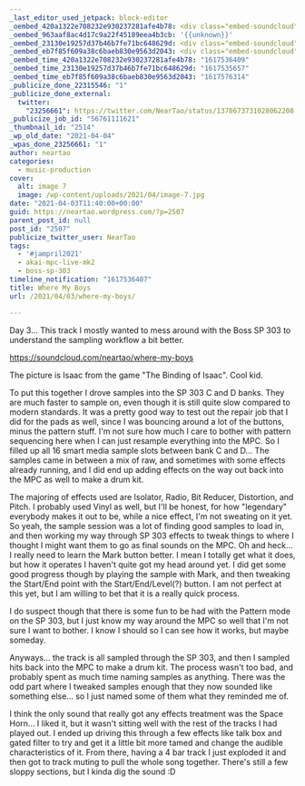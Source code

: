 ```yaml
---
_last_editor_used_jetpack: block-editor
_oembed_420a1322e708232e930237281afe4b78: <div class="embed-soundcloud"><iframe title="Where My Boys by NearTao" width="500" height="400" scrolling="no" frameborder="no" src="https://w.soundcloud.com/player/?visual=true&url=https%3A%2F%2Fapi.soundcloud.com%2Ftracks%2F1021593961&show_artwork=true&maxwidth=500&maxheight=750&dnt=1"></iframe></div>
_oembed_963aaf8ac4d17c9a22f45189eea4b3cb: '{{unknown}}'
_oembed_23130e19257d37b46b7fe71bc648629d: <div class="embed-soundcloud"><iframe title="Where My Boys by NearTao" width="750" height="400" scrolling="no" frameborder="no" src="https://w.soundcloud.com/player/?visual=true&url=https%3A%2F%2Fapi.soundcloud.com%2Ftracks%2F1021593961&show_artwork=true&maxwidth=750&maxheight=1000&dnt=1"></iframe></div>
_oembed_eb7f85f609a38c6baeb830e9563d2043: <div class="embed-soundcloud"><iframe title="Breathing In by NearTao" width="500" height="400" scrolling="no" frameborder="no" src="https://w.soundcloud.com/player/?visual=true&url=https%3A%2F%2Fapi.soundcloud.com%2Ftracks%2F1022320678&show_artwork=true&maxwidth=500&maxheight=750&dnt=1"></iframe></div>
_oembed_time_420a1322e708232e930237281afe4b78: "1617536409"
_oembed_time_23130e19257d37b46b7fe71bc648629d: "1617535657"
_oembed_time_eb7f85f609a38c6baeb830e9563d2043: "1617576314"
_publicize_done_22315546: "1"
_publicize_done_external:
  twitter:
    "23256661": https://twitter.com/NearTao/status/1378673731028062208
_publicize_job_id: "56761111621"
_thumbnail_id: "2514"
_wp_old_date: "2021-04-04"
_wpas_done_23256661: "1"
author: neartao
categories:
  - music-production
cover:
  alt: image 7
  image: /wp-content/uploads/2021/04/image-7.jpg
date: "2021-04-03T11:40:00+00:00"
guid: https://neartao.wordpress.com/?p=2507
parent_post_id: null
post_id: "2507"
publicize_twitter_user: NearTao
tags:
  - '#jampril2021'
  - akai-mpc-live-mk2
  - boss-sp-303
timeline_notification: "1617536407"
title: Where My Boys
url: /2021/04/03/where-my-boys/

---
```

Day 3... This track I mostly wanted to mess around with the Boss SP 303 to understand the sampling workflow a bit better.

https://soundcloud.com/neartao/where-my-boys

The picture is Isaac from the game "The Binding of Isaac". Cool kid.

To put this together I drove samples into the SP 303 C and D banks. They are much faster to sample on, even though it is still quite slow compared to modern standards. It was a pretty good way to test out the repair job that I did for the pads as well, since I was bouncing around a lot of the buttons, minus the pattern stuff. I'm not sure how much I care to bother with pattern sequencing here when I can just resample everything into the MPC. So I filled up all 16 smart media sample slots between bank C and D... The samples came in between a mix of raw, and sometimes with some effects already running, and I did end up adding effects on the way out back into the MPC as well to make a drum kit.

The majoring of effects used are Isolator, Radio, Bit Reducer, Distortion, and Pitch. I probably used Vinyl as well, but I'll be honest, for how "legendary" everybody makes it out to be, while a nice effect, I'm not sweating on it yet. So yeah, the sample session was a lot of finding good samples to load in, and then working my way through SP 303 effects to tweak things to where I thought I might want them to go as final sounds on the MPC. Oh and heck... I really need to learn the Mark button better. I mean I totally get what it does, but how it operates I haven't quite got my head around yet. I did get some good progress though by playing the sample with Mark, and then tweaking the Start/End point with the Start/End/Level(?) button. I am not perfect at this yet, but I am willing to bet that it is a really quick process.

I do suspect though that there is some fun to be had with the Pattern mode on the SP 303, but I just know my way around the MPC so well that I'm not sure I want to bother. I know I should so I can see how it works, but maybe someday.

Anyways... the track is all sampled through the SP 303, and then I sampled hits back into the MPC to make a drum kit. The process wasn't too bad, and probably spent as much time naming samples as anything. There was the odd part where I tweaked samples enough that they now sounded like something else... so I just named some of them what they reminded me of.

I think the only sound that really got any effects treatment was the Space Horn... I liked it, but it wasn't sitting well with the rest of the tracks I had played out. I ended up driving this through a few effects like talk box and gated filter to try and get it a little bit more tamed and change the audible characteristics of it. From there, having a 4 bar track I just exploded it and then got to track muting to pull the whole song together. There's still a few sloppy sections, but I kinda dig the sound :D
